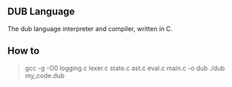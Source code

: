 ## DUB Language
The dub language interpreter and compiler, written in C.

## How to
> gcc -g -O0 logging.c lexer.c state.c ast.c eval.c main.c -o dub
> ./dub my_code.dub

